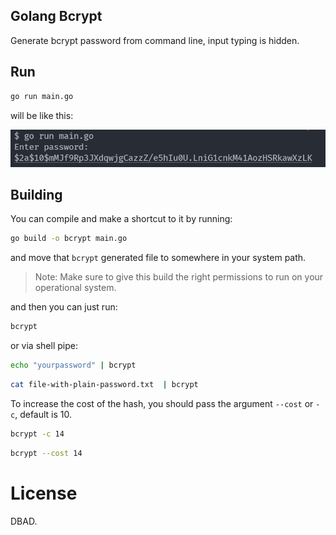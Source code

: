 ## Golang Bcrypt

Generate bcrypt password from command line, input typing is hidden.


## Run

```bash
go run main.go
```

will be like this:

![Image of Bcrypt Sample](bcrypt-sample.png)


## Building
You can compile and make a shortcut to it by running:

```bash
go build -o bcrypt main.go
```

and move that `bcrypt` generated file to somewhere in your system path. 

> Note: Make sure to give this build the right permissions to run on your operational system.

and then you can just run:

```bash
bcrypt
```

or via shell pipe:

```bash
echo "yourpassword" | bcrypt
```

```bash
cat file-with-plain-password.txt  | bcrypt
```

To increase the cost of the hash, you should pass the argument `--cost` or `-c`, default is 10.

```bash
bcrypt -c 14
```

```bash
bcrypt --cost 14
```

# License

DBAD.